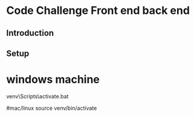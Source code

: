# Code Challenge Front end back end

## Introduction


## Setup

# windows machine
venv\Scripts\activate.bat

#mac/linux
source venv/bin/activate